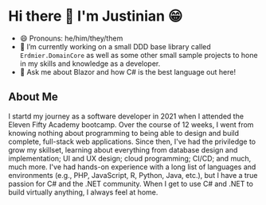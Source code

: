# Hi there 👋 I'm Justinian 😁
- 😄 Pronouns: he/him/they/them
- 🔭 I’m currently working on a small DDD base library called `Erdmier.DomainCore` as well as some other small sample projects to hone in my skills and knowledge as a developer.
- 💬 Ask me about Blazor and how C# is the best language out here!

## About Me
I startd my journey as a software developer in 2021 when I attended the Eleven Fifty Academy bootcamp. Over the course of 12 weeks, I went from knowing nothing about programming to being able to design and build complete, full-stack web applications. Since then, I've had the priviledge to grow my skillset, learning about everything from database design and implementation; UI and UX design; cloud programming; CI/CD; and much, much more. I've had hands-on experience with a long list of languages and environments (e.g., PHP, JavaScript, R, Python, Java, etc.), but I have a true passion for C# and the .NET community. When I get to use C# and .NET to build virtually anything, I always feel at home.

<!--
**JustinianErdmier/JustinianErdmier** is a ✨ _special_ ✨ repository because its `README.md` (this file) appears on your GitHub profile.

Here are some ideas to get you started:

- 🔭 I’m currently working on ...
- 🌱 I’m currently learning ...
- 👯 I’m looking to collaborate on ...
- 🤔 I’m looking for help with ...
- 💬 Ask me about ...
- 📫 How to reach me: ...
- 😄 Pronouns: ...
- ⚡ Fun fact: ...
-->
